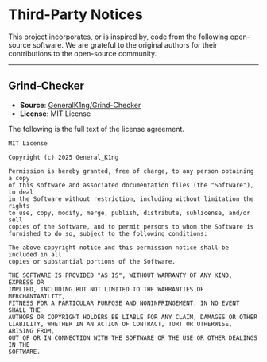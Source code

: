 # Third-Party Notices

This project incorporates, or is inspired by, code from the following open-source software. We are grateful to the original authors for their contributions to the open-source community.

---

## Grind-Checker

- **Source**: [GeneralK1ng/Grind-Checker](https://github.com/GeneralK1ng/Grind-Checker)
- **License**: MIT License

The following is the full text of the license agreement.

```
MIT License

Copyright (c) 2025 General_K1ng

Permission is hereby granted, free of charge, to any person obtaining a copy
of this software and associated documentation files (the "Software"), to deal
in the Software without restriction, including without limitation the rights
to use, copy, modify, merge, publish, distribute, sublicense, and/or sell
copies of the Software, and to permit persons to whom the Software is
furnished to do so, subject to the following conditions:

The above copyright notice and this permission notice shall be included in all
copies or substantial portions of the Software.

THE SOFTWARE IS PROVIDED "AS IS", WITHOUT WARRANTY OF ANY KIND, EXPRESS OR
IMPLIED, INCLUDING BUT NOT LIMITED TO THE WARRANTIES OF MERCHANTABILITY,
FITNESS FOR A PARTICULAR PURPOSE AND NONINFRINGEMENT. IN NO EVENT SHALL THE
AUTHORS OR COPYRIGHT HOLDERS BE LIABLE FOR ANY CLAIM, DAMAGES OR OTHER
LIABILITY, WHETHER IN AN ACTION OF CONTRACT, TORT OR OTHERWISE, ARISING FROM,
OUT OF OR IN CONNECTION WITH THE SOFTWARE OR THE USE OR OTHER DEALINGS IN THE
SOFTWARE.
```


